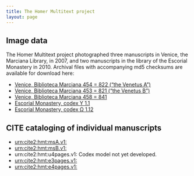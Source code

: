 ```yaml
---
title: The Homer Multitext project
layout: page
---
```


## Image data

The Homer Multitext project photographed three manuscripts in Venice, the Marciana Library, in 2007, and two manuscripts in the library of the Escorial Monastery in 2010.  Archival files with accompanying md5 checksums are available for download here:


- [Venice, Biblioteca Marciana 454 = 822 (“the Venetus A”)](http://beta.hpcc.uh.edu/hmt/archive-dl/VenetusA/)
- [Venice, Biblioteca Marciana 453 = 821 (“the Venetus B”)](http://beta.hpcc.uh.edu/hmt/archive-dl/VenetusB/)
- [Venice, Biblioteca Marciana 458 = 841](http://beta.hpcc.uh.edu/hmt/archive-dl/U4/)
- [Escorial Monastery, codex Υ 1.1](http://beta.hpcc.uh.edu/hmt/archive-dl/E3/)
- [Escorial Monastery, codex Ω 1.12](http://beta.hpcc.uh.edu/hmt/archive-dl/E4/E4-Pages/)

## CITE cataloging of individual manuscripts

- [urn:cite2:hmt:msA.v1:](./msA/v1/)
- [urn:cite2:hmt:msB.v1:](./msB/v1/)
- urn:cite2:hmt:u4pages.v1: Codex model not yet developed.
- [urn:cite2:hmt:e3pages.v1:](./e3pages/v1/)
- [urn:cite2:hmt:e4pages.v1:](./e4pages/v1/)

